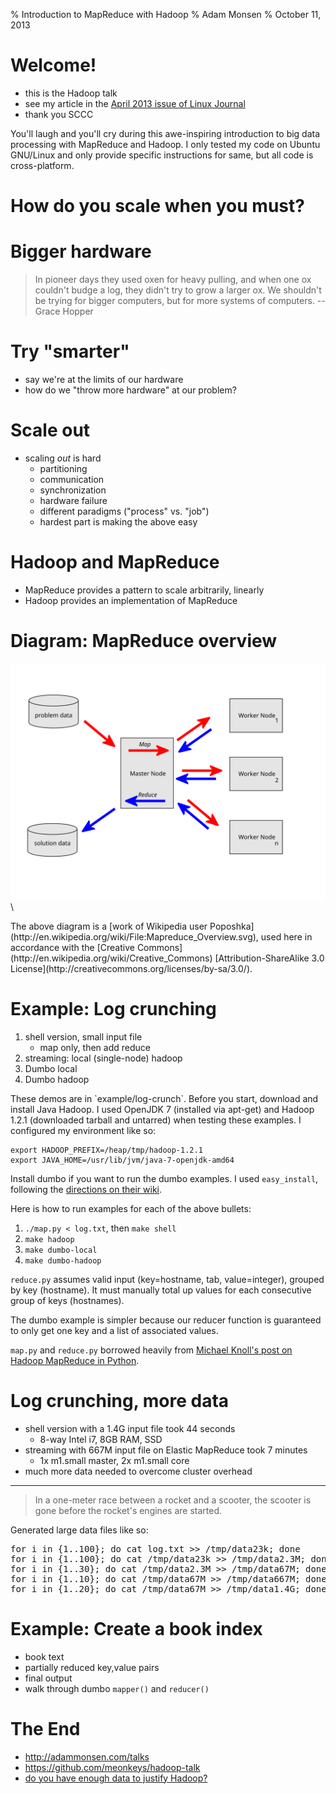 % Introduction to MapReduce with Hadoop
% Adam Monsen
% October 11, 2013

# Welcome!

<!--
Conference: SeaGL 2013
Target audience experience level: intermediate
-->

- this is the Hadoop talk
- see my article in the [April 2013 issue of Linux Journal](http://www.linuxjournal.com/content/april-2013-issue-linux-journal-high-performance-computing)
- thank you SCCC

<div class="handout">
You'll laugh and you'll cry during this awe-inspiring introduction to big data
processing with MapReduce and Hadoop. I only tested my code on Ubuntu GNU/Linux
and only provide specific instructions for same, but all code is cross-platform.
</div>

# How do you scale when you must?

# Bigger hardware

> In pioneer days they used oxen for heavy pulling, and when one ox couldn't
> budge a log, they didn't try to grow a larger ox. We shouldn't be trying for
> bigger computers, but for more systems of computers. --Grace Hopper

# Try "smarter"

- say we're at the limits of our hardware
- how do we "throw more hardware" at our problem?

# Scale out

- scaling _out_ is hard
    - partitioning
    - communication
    - synchronization
    - hardware failure
    - different paradigms ("process" vs. "job")
    - hardest part is making the above easy

# Hadoop and MapReduce

- MapReduce provides a pattern to scale arbitrarily, linearly
- Hadoop provides an implementation of MapReduce

# Diagram: MapReduce overview

![MapReduce diagram](Mapreduce_Overview.svg)\ 

<div class="handout">
The above diagram is a [work of Wikipedia user Poposhka](http://en.wikipedia.org/wiki/File:Mapreduce_Overview.svg), used here in accordance with the [Creative Commons](http://en.wikipedia.org/wiki/Creative_Commons) [Attribution-ShareAlike 3.0 License](http://creativecommons.org/licenses/by-sa/3.0/).
</div>

# Example: Log crunching

1. shell version, small input file
    - map only, then add reduce
2. streaming: local (single-node) hadoop
3. Dumbo local
4. Dumbo hadoop

<div class="handout">
These demos are in `example/log-crunch`. Before you start, download and install
Java Hadoop. I used OpenJDK 7 (installed via apt-get) and Hadoop 1.2.1
(downloaded tarball and untarred) when testing these examples. I configured my
environment like so:

    export HADOOP_PREFIX=/heap/tmp/hadoop-1.2.1
    export JAVA_HOME=/usr/lib/jvm/java-7-openjdk-amd64

Install dumbo if you want to run the dumbo examples. I used `easy_install`,
following the [directions on their wiki](https://github.com/klbostee/dumbo/wiki/Building-and-installing).

Here is how to run examples for each of the above bullets:

1. `./map.py < log.txt`, then `make shell`
2. `make hadoop`
3. `make dumbo-local`
4. `make dumbo-hadoop`

`reduce.py` assumes valid input (key=hostname, tab, value=integer), grouped by
key (hostname). It must manually total up values for each consecutive group of
keys (hostnames).

The dumbo example is simpler because our reducer function is guaranteed to only
get one key and a list of associated values.

`map.py` and `reduce.py` borrowed heavily from
[Michael Knoll's post on Hadoop MapReduce in Python](http://www.michael-noll.com/tutorials/writing-an-hadoop-mapreduce-program-in-python/).
</div>

# Log crunching, more data

- shell version with a 1.4G input file took 44 seconds
    - 8-way Intel i7, 8GB RAM, SSD
- streaming with 667M input file on Elastic MapReduce took 7 minutes
    - 1x m1.small master, 2x m1.small core
- much more data needed to overcome cluster overhead

<hr />

> In a one-meter race between a rocket and a scooter, the scooter is gone
> before the rocket's engines are started.

<div class="handout">
Generated large data files like so:
<pre>
for i in {1..100}; do cat log.txt &gt;&gt; /tmp/data23k; done
for i in {1..100}; do cat /tmp/data23k &gt;&gt; /tmp/data2.3M; done
for i in {1..30}; do cat /tmp/data2.3M &gt;&gt; /tmp/data67M; done
for i in {1..10}; do cat /tmp/data67M &gt;&gt; /tmp/data667M; done
for i in {1..20}; do cat /tmp/data67M &gt;&gt; /tmp/data1.4G; done
</pre>
</div>

# Example: Create a book index

- book text
- partially reduced key,value pairs
- final output
- walk through dumbo `mapper()` and `reducer()`

# The End

* <http://adammonsen.com/talks>
* <https://github.com/meonkeys/hadoop-talk>
* [do you have enough data to justify Hadoop?](http://www.chrisstucchio.com/blog/2013/hadoop_hatred.html)

<!--
vim: ft=markdown
-->
